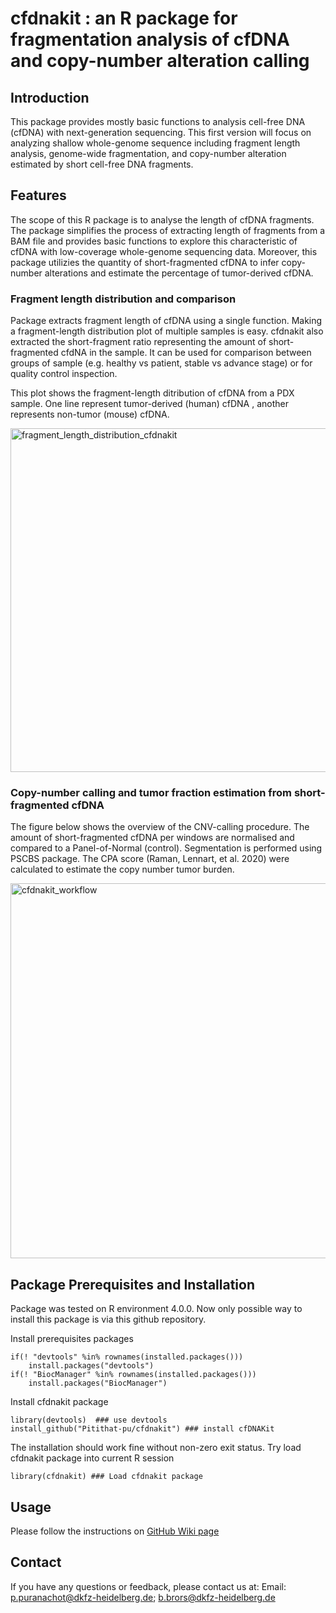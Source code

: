 # cfdnakit : an R package for fragmentation analysis of cfDNA and copy-number alteration calling

## Introduction

This package provides mostly basic functions to analysis cell-free DNA (cfDNA) with next-generation sequencing. This first version will focus on analyzing shallow whole-genome sequence including fragment length analysis, genome-wide fragmentation, and copy-number alteration estimated by short cell-free DNA fragments.

## Features

The scope of this R package is to analyse the length of cfDNA fragments. The package simplifies the process of extracting length of fragments from a BAM file and provides basic functions to explore this characteristic of cfDNA with low-coverage whole-genome sequencing data. Moreover, this package utilizies the quantity of short-fragmented cfDNA to infer copy-number alterations and estimate the percentage of tumor-derived cfDNA.

### Fragment length distribution and comparison

Package extracts fragment length of cfDNA using a single function. Making a fragment-length distribution plot of multiple samples is easy. cfdnakit also extracted the short-fragment ratio representing the amount of short-fragmented cfdNA in the sample. It can be used for comparison between groups of sample (e.g. healthy vs patient, stable vs advance stage) or for quality control inspection. 

This plot shows the fragment-length ditribution of cfDNA from a PDX sample. One line represent tumor-derived (human) cfDNA , another represents non-tumor (mouse) cfDNA.

<img src="https://github.com/Pitithat-pu/cfdnakit/wiki/images/wiki/fragment_xenograft_cfdnakit.png" title="cfdnakit fragment length distribution" alt="fragment_length_distribution_cfdnakit" width="550"/>

### Copy-number calling and tumor fraction estimation from short-fragmented cfDNA

The figure below shows the overview of the CNV-calling procedure. The amount of short-fragmented cfDNA per windows are normalised and compared to a Panel-of-Normal (control). Segmentation is performed using PSCBS package. The CPA score (Raman, Lennart, et al. 2020) were calculated to estimate the copy number tumor burden.

<img src="https://raw.githubusercontent.com/wiki/Pitithat-pu/cfdnakit/images/cfdnakit_workflow.png" title="cfdnakit cnv calling workflow" alt="cfdnakit_workflow" width="600"/>

## Package Prerequisites and Installation

Package was tested on R environment 4.0.0. Now only possible way to install this package is via this github repository.

Install prerequisites packages

    if(! "devtools" %in% rownames(installed.packages()))
        install.packages("devtools")
    if(! "BiocManager" %in% rownames(installed.packages()))
        install.packages("BiocManager")

Install cfdnakit package

    library(devtools)  ### use devtools
    install_github("Pitithat-pu/cfdnakit") ### install cfDNAKit 

The installation should work fine without non-zero exit status. Try load cfdnakit package into current R session

    library(cfdnakit) ### Load cfdnakit package

## Usage

Please follow the instructions on [GitHub Wiki page](https://github.com/Pitithat-pu/cfdnakit/wiki)

## Contact

If you have any questions or feedback, please contact us at: Email: [p.puranachot\@dkfz-heidelberg.de](mailto:p.puranachot@dkfz-heidelberg.de); [b.brors\@dkfz-heidelberg.de](mailto:b.brors@dkfz-heidelberg.de)
